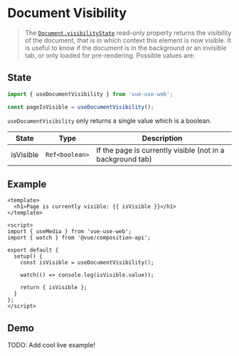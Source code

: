 # Document Visibility

> The [`Document.visibilityState`](https://developer.mozilla.org/en-US/docs/Web/API/Document/visibilityState) read-only property returns the visibility of the document, that is in which context this element is now visible. It is useful to know if the document is in the background or an invisible tab, or only loaded for pre-rendering. Possible values are:

## State

```js
import { useDocumentVisibility } from 'vue-use-web';

const pageIsVisible = useDocumentVisibility();
```

`useDocumentVisibility` only returns a single value which is a boolean.

| State     | Type           | Description                                                |
| --------- | -------------- | ---------------------------------------------------------- |
| isVisible | `Ref<boolean>` | If the page is currently visible (not in a background tab) |

## Example

```vue
<template>
  <h1>Page is currently visible: {{ isVisible }}</h1>
</template>

<script>
import { useMedia } from 'vue-use-web';
import { watch } from '@vue/composition-api';

export default {
  setup() {
    const isVisible = useDocumentVisibility();

    watch(() => console.log(isVisible.value));

    return { isVisible };
  }
};
</script>
```

## Demo

TODO: Add cool live example!
